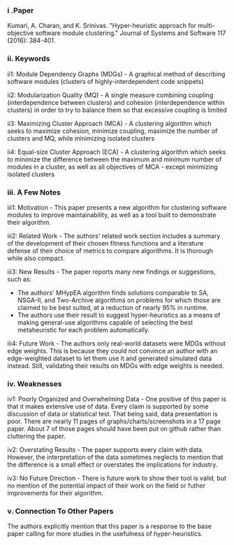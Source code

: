 ### i .Paper
Kumari, A. Charan, and K. Srinivas. "Hyper-heuristic approach for multi-objective software module clustering." Journal of Systems and Software 117 (2016): 384-401.

### ii. Keywords
ii1: Module Dependency Graphs (MDGs) - A graphical method of describing software modules (clusters of highly-interdependent code snippets)

ii2: Modularization Quality (MQ) - A single measure combining coupling (interdependence between clusters) and cohesion (interdependence within clusters) in order to try to balance them so that excessive coupling is limited

ii3: Maximizing Cluster Approach (MCA) - A clustering algorithm which seeks to maximize cohesion, minimize coupling, maximize the number of clusters and MQ, while minimizing isolated clusters

ii4: Equal-size Cluster Approach (ECA) - A clustering algorithm which seeks to minimize the difference between the maximum and minimum number of modules in a cluster, as well as all objectives of MCA - except minimizing isolated clusters

### iii. A Few Notes
iii1: Motivation - This paper presents a new algorithm for clustering software modules to improve maintainability, as well as a tool built to demonstrate their algorithm.

iii2: Related Work - The authors' related work section includes a summary of the development of their chosen fitness functions and a literature defense of their choice of metrics to compare algorithms.  It is thorough while also compact.

iii3: New Results - The paper reports many new findings or suggestions, such as:
+ The authors' MHypEA algorithm finds solutions comparable to SA, NSGA-II, and Two-Archive algorithms on problems for which those are claimed to be best suited, at a reduction of nearly 95% in runtime.
+ The authors use their result to suggest hyper-heuristics as a means of making general-use algorithms capable of selecting the best metaheuristic for each problem automatically.

iii4: Future Work - The authors only real-world datasets were MDGs without edge weights.  This is because they could not convince an author with an edge-weighted dataset to let them use it and generated simulated data instead.  Still, validating their results on MDGs with edge weights is needed.

### iv. Weaknesses
iv1: Poorly Organized and Overwhelming Data - One positive of this paper is that it makes extensive use of data.  Every claim is supported by some discussion of data or statistical test.  That being said, data presentation is poor.  There are nearly 11 pages of graphs/charts/screenshots in a 17 page paper.  About 7 of those pages should have been put on github rather than cluttering the paper.

iv2: Overstating Results - The paper supports every claim with data.  However, the interpretation of the data sometimes neglects to mention that the difference is a small effect or overstates the implications for industry.

iv3: No Future Direction - There is future work to show their tool is valid, but no mention of the potential impact of their work on the field or futher improvements for their algorithm.

### v. Connection To Other Papers
The authors explicitly mention that this paper is a response to the base paper calling for more studies in the usefulness of hyper-heuristics.
